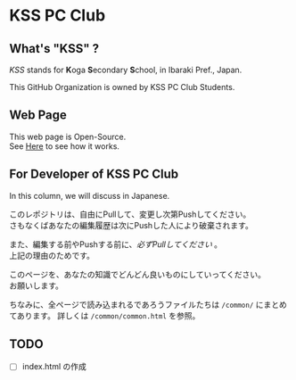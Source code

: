 # KSS PC Club

## What's "KSS" ?
*KSS* stands for **K**oga **S**econdary **S**chool, in Ibaraki Pref., Japan.  

This GitHub Organization is owned by KSS PC Club Students.

## Web Page
This web page is Open-Source.  
See [Here](https://kss-pc-club.github.io/) to see how it works.

## For Developer of KSS PC Club
In this column, we will discuss in Japanese.

このレポジトリは、自由にPullして、変更し次第Pushしてください。  
さもなくばあなたの編集履歴は次にPushした人により破棄されます。

また、編集する前やPushする前に、*必ずPullしてください* 。  
上記の理由のためです。

このページを、あなたの知識でどんどん良いものにしていってください。  
お願いします。

ちなみに、全ページで読み込まれるであろうファイルたちは `/common/` にまとめてあります。
詳しくは `/common/common.html` を参照。

## TODO
 - [ ] index.html の作成